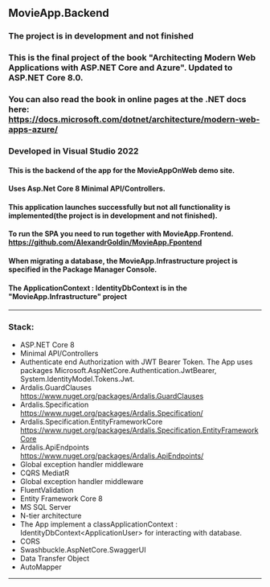  ## MovieApp.Backend
 ### The project is in development and not finished
 ### This is the final project of the book "Architecting Modern Web Applications with ASP.NET Core and Azure". Updated to ASP.NET Core 8.0.
 ### You can also read the book in online pages at the .NET docs here: https://docs.microsoft.com/dotnet/architecture/modern-web-apps-azure/
 ### Developed in Visual Studio 2022
 #### This is the backend of the app for the MovieAppOnWeb demo site.
 #### Uses Asp.Net Core 8 Minimal API/Controllers.
 #### This application launches successfully but not all functionality is implemented(the project is in development and not finished).
 #### To run the SPA you need to run together with MovieApp.Frontend. https://github.com/AlexandrGoldin/MovieApp.Fpontend
 #### When migrating a database, the MovieApp.Infrastructure project is specified in the Package Manager Console.
 #### The ApplicationContext : IdentityDbContext<ApplicationUser> is in the "MovieApp.Infrastructure" project
 ___
### Stack:
* ASP.NET Core 8
* Minimal API/Controllers
* Authenticate end Authorization with JWT Bearer Token. The App uses packages Microsoft.AspNetCore.Authentication.JwtBearer, System.IdentityModel.Tokens.Jwt.
* Ardalis.GuardClauses https://www.nuget.org/packages/Ardalis.GuardClauses
* Ardalis.Specification https://www.nuget.org/packages/Ardalis.Specification/
* Ardalis.Specification.EntityFrameworkCore https://www.nuget.org/packages/Ardalis.Specification.EntityFrameworkCore
* Ardalis.ApiEndpoints https://www.nuget.org/packages/Ardalis.ApiEndpoints/
* Global exception handler middleware
* CQRS MediatR
* Global exception handler middleware
* FluentValidation
* Entity Framework Core 8
* MS SQL Server
* N-tier architecture
* The App implement a classApplicationContext : IdentityDbContext\<ApplicationUser> for interacting with database.
* CORS
* Swashbuckle.AspNetCore.SwaggerUI
* Data Transfer Object
* AutoMapper
___
 
